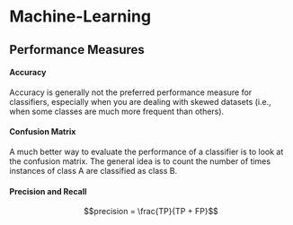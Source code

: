 # Machine-Learning

## Performance Measures

#### Accuracy
Accuracy is generally not the preferred performance measure for classifiers, especially when you are dealing with skewed datasets (i.e., when some
classes are much more frequent than others).

#### Confusion Matrix
A much better way to evaluate the performance of a classifier is to look at the confusion matrix. The general idea is to count the number of times instances of class A are classified as class B.

#### Precision and Recall

```math
precision = \frac{TP}{TP + FP}
```